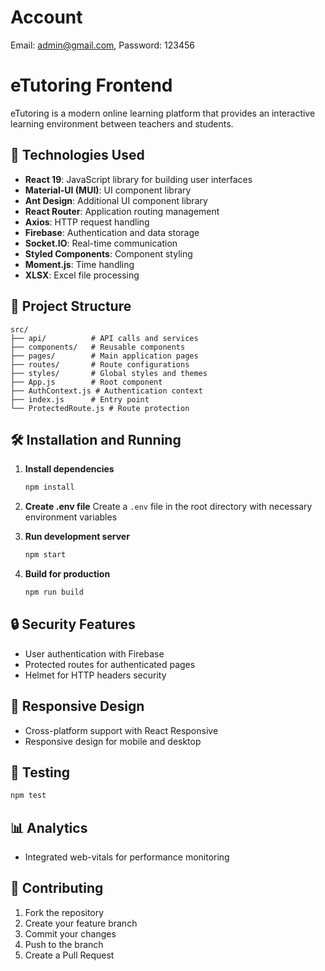 # Account

Email: admin@gmail.com, Password: 123456

# eTutoring Frontend

eTutoring is a modern online learning platform that provides an interactive learning environment between teachers and students.

## 🚀 Technologies Used

- **React 19**: JavaScript library for building user interfaces
- **Material-UI (MUI)**: UI component library
- **Ant Design**: Additional UI component library
- **React Router**: Application routing management
- **Axios**: HTTP request handling
- **Firebase**: Authentication and data storage
- **Socket.IO**: Real-time communication
- **Styled Components**: Component styling
- **Moment.js**: Time handling
- **XLSX**: Excel file processing

## 📁 Project Structure

```
src/
├── api/          # API calls and services
├── components/   # Reusable components
├── pages/        # Main application pages
├── routes/       # Route configurations
├── styles/       # Global styles and themes
├── App.js        # Root component
├── AuthContext.js # Authentication context
├── index.js      # Entry point
└── ProtectedRoute.js # Route protection
```

## 🛠️ Installation and Running

1. **Install dependencies**
   ```bash
   npm install
   ```

2. **Create .env file**
   Create a `.env` file in the root directory with necessary environment variables

3. **Run development server**
   ```bash
   npm start
   ```

4. **Build for production**
   ```bash
   npm run build
   ```

## 🔒 Security Features

- User authentication with Firebase
- Protected routes for authenticated pages
- Helmet for HTTP headers security

## 📱 Responsive Design

- Cross-platform support with React Responsive
- Responsive design for mobile and desktop

## 🧪 Testing

```bash
npm test
```

## 📊 Analytics

- Integrated web-vitals for performance monitoring

## 🤝 Contributing

1. Fork the repository
2. Create your feature branch
3. Commit your changes
4. Push to the branch
5. Create a Pull Request
